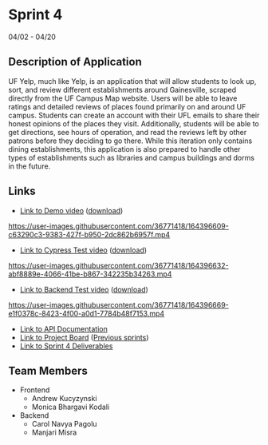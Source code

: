 # Sprint 4
04/02 - 04/20

## Description of Application

UF Yelp, much like Yelp, is an application that will allow students to look up, sort, and review different establishments around Gainesville, scraped directly from the UF Campus Map website. Users will be able to leave ratings and detailed reviews of places found primarily on and around UF campus. Students can create an account with their UFL emails to share their honest opinions of the places they visit. Additionally, students will be able to get directions, see hours of operation, and read the reviews left by other patrons before they deciding to go there. While this iteration only contains dining establishments, this application is also prepared to handle other types of establishments such as libraries and campus buildings and dorms in the future.

## Links
* [Link to Demo video](https://github.com/Monicakodali/SEPROJECT/tree/main/Sprints/Sprint4/Demo.mp4) ([download](https://github.com/Monicakodali/SEPROJECT/blob/main/Sprints/Sprint4/Demo.mp4?raw=true))

https://user-images.githubusercontent.com/36771418/164396609-c63290c3-9383-427f-b950-2dc862b6957f.mp4

* [Link to Cypress Test video](https://github.com/Monicakodali/SEPROJECT/tree/main/Sprints/Sprint4/CypressTest.mp4) ([download](https://github.com/Monicakodali/SEPROJECT/blob/main/Sprints/Sprint4/CypressTest.mp4?raw=true))

https://user-images.githubusercontent.com/36771418/164396632-abf8889e-4066-41be-b867-342235b34263.mp4

* [Link to Backend Test video](https://github.com/Monicakodali/SEPROJECT/tree/main/Sprints/Sprint4/BackendUnitTest1.mp4) ([download](https://github.com/Monicakodali/SEPROJECT/blob/main/Sprints/Sprint4/BackendUnitTest1.mp4?raw=true))

https://user-images.githubusercontent.com/36771418/164396669-e1f0378c-8423-4f00-a0d1-7784b48f7153.mp4


* [Link to API Documentation](https://github.com/Monicakodali/SEPROJECT/wiki/Backend-Documentation)
* [Link to Project Board](https://github.com/Monicakodali/SEPROJECT/projects/5) ([Previous sprints](https://github.com/Monicakodali/SEPROJECT/projects?query=))
* [Link to Sprint 4 Deliverables](https://github.com/Monicakodali/SEPROJECT/tree/main/Sprints/Sprint4) 

## Team Members
* Frontend
  * Andrew Kucyzynski
  * Monica Bhargavi Kodali
* Backend
  * Carol Navya Pagolu
  * Manjari Misra
